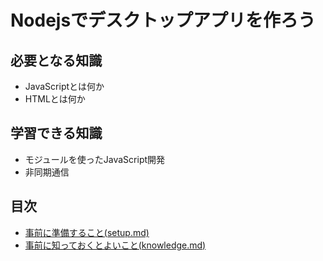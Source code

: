 # Nodejsでデスクトップアプリを作ろう

## 必要となる知識
- JavaScriptとは何か
- HTMLとは何か

## 学習できる知識
- モジュールを使ったJavaScript開発
- 非同期通信

## 目次
- [事前に準備すること(setup.md)](setup.md)
- [事前に知っておくとよいこと(knowledge.md)](knowledge.md)
